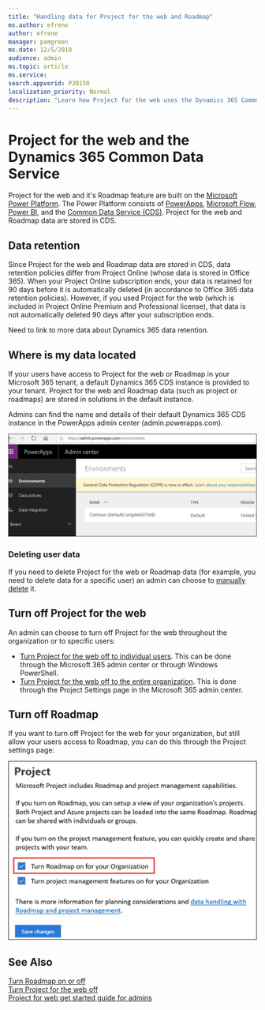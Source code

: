 ```yaml
---
title: "Handling data for Project for the web and Roadmap"
ms.author: efrene
author: efrene
manager: pamgreen
ms.date: 12/5/2019
audience: admin
ms.topic: article
ms.service: 
search.appverid: PJO150
localization_priority: Normal
description: "Learn how Project for the web uses the Dynamics 365 Common Data Service to store and manage data."
---
```


# Project for the web and the Dynamics 365 Common Data Service

Project for the web and it's Roadmap feature are built on the [Microsoft Power Platform](https://powerplatform.microsoft.com/). The Power Platform consists of [PowerApps](https://powerapps.microsoft.com), [Microsoft Flow](https://preview.flow.microsoft.com), [Power BI](https://powerbi.microsoft.com), and the [Common Data Service (CDS)](https://docs.microsoft.com/powerapps/maker/common-data-service/data-platform-intro). Project for the web and Roadmap data are stored in CDS.  

## Data retention

Since Project for the web and Roadmap data are stored in CDS, data retention policies differ from Project Online (whose data is stored in Office 365).  When your Project Online subscription ends, your data is retained for 90 days before it is automatically deleted (in accordance to Office 365 data retention policies).  However, if you used Project for the web (which is included in Project Online Premium and Professional license), that data is not automatically deleted 90 days after your subscription ends. 

Need to link to more data about Dynamics 365 data retention. 

## Where is my data located

If your users have access to Project for the web or Roadmap in your Microsoft 365 tenant, a default Dynamics 365 CDS instance is provided to your tenant.  Project for the web and Roadmap data (such as project or roadmaps) are stored in solutions in the default instance.

Admins can find the name and details of their default Dynamics 365 CDS instance in the PowerApps admin center (admin.powerapps.com).  

![CDS Environment](media/PowerAppsEnvironment.png)

### Deleting user data

If you need to delete Project for the web or Roadmap data (for example, you need to delete data for a specific user) an admin can choose to [manually delete](delete-user-data-from-project-for-the-web.md) it.

## Turn off Project for the web

An admin can choose to turn off Project for the web throughout the organization or to specific users:

- [Turn Project for the web off to individual users](https://review.docs.microsoft.com/project-for-the-web/turn-project-for-the-web-off?branch=efrene-v2working#turn-off-project-for-the-web-for-specific-users-in-your-organization). This can be done through the Microsoft 365 admin center or through Windows PowerShell.
- [Turn Project for the web off to the entire organization](https://review.docs.microsoft.com/project-for-the-web/turn-project-for-the-web-off?branch=efrene-v2working#turn-off-project-for-the-web-for-your-organization). This is done through the Project Settings page in the Microsoft 365 admin center.

## Turn off Roadmap 

If you want to turn off Project for the web for your organization, but still allow your users access to Roadmap, you can do this through the Project settings page:

![Select user](media/ProjectSettingsRM.png)


## See Also
  
[Turn Roadmap on or off](Turn-roadmap-on-or-off.md)</br>
[Turn Project for the web off](turn-project-for-the-web-off.md)</br>
[Project for web get started guide for admins](project-for-the-web-get-started-guide-for-admins.md)



